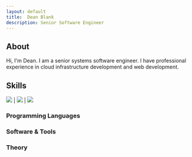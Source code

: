 ```yaml
---
layout: default
title:  Dean Blank
description: Senior Software Engineer
---
```


## About
Hi, I'm Dean. I am a senior systems software engineer. I have professional experience in cloud infrastructure development and web development.

## Skills

![](/images/python_logo)  |  ![](/images/c++_logo) | ![](/images/javascript_logo) 

### Programming Languages

### Software & Tools

### Theory
